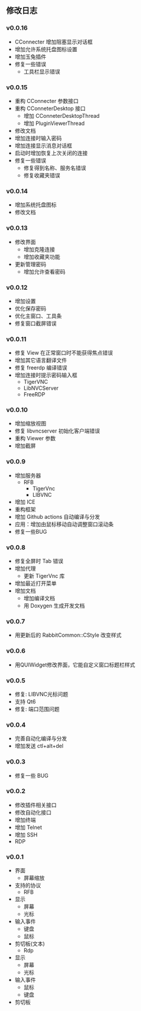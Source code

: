 ## 修改日志

### v0.0.16
+ CConnecter 增加阻塞显示对话框
+ 增加允许系统托盘图标设置
+ 增加玉兔插件
+ 修复一些错误
  - 工具栏显示错误
  
### v0.0.15
+ 重构 CConnecter 参数接口
+ 重构 CConneterDesktop 接口
  + 增加 CConneterDesktopThread
  + 增加 PluginViewerThread
+ 修改文档
+ 增加连接时输入密码
+ 增加连接显示消息对话框
+ 启动时增加恢复上次关闭的连接
+ 修复一些错误
  - 修复得到名称、服务名错误
  - 修复收藏夹错误

### v0.0.14
+ 增加系统托盘图标
+ 修改文档

### v0.0.13
+ 修改界面
  - 增加克隆连接
  - 增加收藏夹功能
+ 更新管理密码
  - 增加允许查看密码

### v0.0.12
+ 增加设置
+ 优化保存密码
+ 优化主窗口、工具条
+ 修复窗口截屏错误

### v0.0.11
+ 修复 View 在正常窗口时不能获得焦点错误
+ 增加其它语言翻译文件
+ 修复 freerdp 编译错误
+ 增加连接时提示密码输入框
  - TigerVNC
  - LibNVCServer
  - FreeRDP

### v0.0.10
+ 增加缩放视图
+ 修复 libvncserver 初始化客户端错误
+ 重构 Viewer 参数
+ 增加截屏

### v0.0.9
+ 增加服务器
  - RFB
    + TigerVnc
    + LIBVNC
+ 增加 ICE
+ 重构框架
+ 增加 Github actions 自动编译与分发
+ 应用：增加由鼠标移动自动调整窗口滚动条
+ 修复一些BUG

### v0.0.8
+ 修复全屏时 Tab 错误
+ 增加代理
  - 更新 TigerVnc 库
+ 增加最近打开菜单
+ 增加文档
  - 增加编译文档
  - 用 Doxygen 生成开发文档

### v0.0.7
+ 用更新后的 RabbitCommon::CStyle 改变样式

### v0.0.6
+ 用QUIWidget修改界面，它能自定义窗口标题栏样式

### v0.0.5
+ 修复: LIBVNC光标问题
+ 支持 Qt6
+ 修复: 端口范围问题

### v0.0.4
+ 完善自动化编译与分发
+ 增加发送 ctl+alt+del

### v0.0.3
+ 修复一些 BUG

### v0.0.2
+ 修改插件相关接口
+ 修改自动化接口
+ 增加终端
+ 增加 Telnet
+ 增加 SSH
+ RDP

### v0.0.1
+ 界面
  - 屏幕缩放
+ 支持的协议
  - RFB
+ 显示
  - 屏幕
  - 光标
+ 输入事件
  - 键盘
  - 鼠标
+ 剪切板(文本)
  - Rdp
+ 显示
  - 屏幕
  - 光标
+ 输入事件
  - 鼠标
  - 键盘
+ 剪切板
